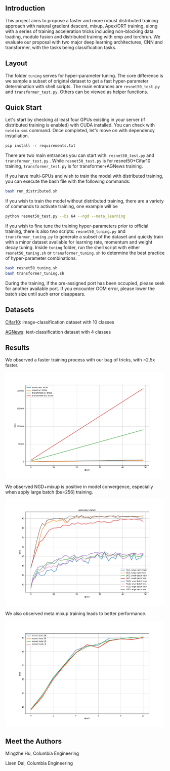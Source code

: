 ## Introduction

This project aims to propose a faster and more robust distributed training approach with natural gradient descent, mixup, Apex/ORT training, along with a series of training acceleration tricks including non-blocking data loading, module fusion and distributed training with omp and torchrun. We evaluate our proposal with two major deep learning architectures, CNN and transformer, with the tasks being classification tasks.



## Layout

The folder `tuning` serves for hyper-parameter tuning. The core difference is we sample a subset of original dataset to get a fast hyper-parameter determination with shell scripts. The main entrances are `resnet50_test.py` and `transformer_test.py`. Others can be viewed as helper functions.



## Quick Start

Let's start by checking at least four GPUs existing in your server (if distributed training is enabled) with CUDA installed. You can check with `nvidia-smi` command.  Once completed, let's move on with dependency installation.

```bash
pip install -r requirements.txt
```

There are two main entrances you can start with: `resnet50_test.py` and `transformer_test.py` . While `resnet50_test.py` is for resnet50+Cifar10 training, `transformer_test.py` is for transformer+AGNews training.

If you have multi-GPUs and wish to train the model with distributed training, you can execute the bash file with the following commands:

```bash
bash run_distributed.sh
```

If you wish to train the model without distributed training, there are a variety of commands to activate training, one example will be

```bash
python resnet50_test.py --bs 64 --ngd --meta_learning
```

If you wish to fine tune the training hyper-parameters prior to official training, there is also two scripts: `resnet50_tuning.py` and  `transformer_tuning.py` to generate a subset of the dataset and quickly train with a minor dataset available for learning rate, momentum and weight decay tuning. Inside `tuning` folder, run the shell script with either `resnet50_tuning.sh` or `transformer_tuning.sh` to determine the best practice of hyper-parameter combinations.

```bash
bash resnet50_tuning.sh
bash transformer_tuning.sh
```

During the training, if the pre-assigned port has been occupied, please seek for another available port. If you encounter OOM error, please lower the batch size until such error disappears.



## Datasets

[Cifar10](https://www.cs.toronto.edu/~kriz/cifar.html): image-classification dataset with 10 classes

[AGNews](http://groups.di.unipi.it/~gulli/AG_corpus_of_news_articles.html): text-classification dataset with 4 classes



## Results

We observed a faster training process with our bag of tricks, with ~2.5x faster.

 ![avatar](./figures/time.png)

We observed NGD+mixup is positive in model convergence, especially when apply large batch (bs=256) training.

 ![avatar](./figures/training_ngd_batch_compare.png)

We also observed meta mixup training leads to better performance.

 ![avatar](./figures/ngd_meta.png)



## Meet the Authors

Mingzhe Hu, Columbia Engineering

Lisen Dai, Columbia Engineering